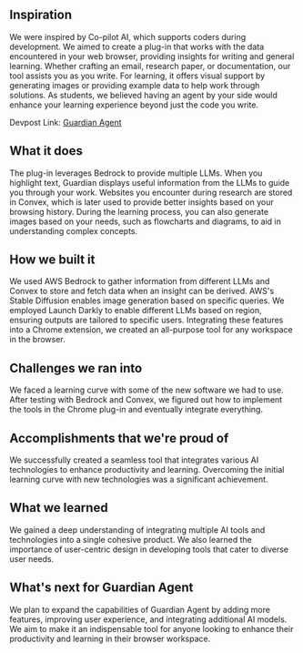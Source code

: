 ## Inspiration

We were inspired by Co-pilot AI, which supports coders during development. We aimed to create a plug-in that works with the data encountered in your web browser, providing insights for writing and general learning. Whether crafting an email, research paper, or documentation, our tool assists you as you write. For learning, it offers visual support by generating images or providing example data to help work through solutions. As students, we believed having an agent by your side would enhance your learning experience beyond just the code you write.

Devpost Link: [Guardian Agent](https://devpost.com/software/guardian-agent-sluxp6)

## What it does

The plug-in leverages Bedrock to provide multiple LLMs. When you highlight text, Guardian displays useful information from the LLMs to guide you through your work. Websites you encounter during research are stored in Convex, which is later used to provide better insights based on your browsing history. During the learning process, you can also generate images based on your needs, such as flowcharts and diagrams, to aid in understanding complex concepts.

## How we built it

We used AWS Bedrock to gather information from different LLMs and Convex to store and fetch data when an insight can be derived. AWS's Stable Diffusion enables image generation based on specific queries. We employed Launch Darkly to enable different LLMs based on region, ensuring outputs are tailored to specific users. Integrating these features into a Chrome extension, we created an all-purpose tool for any workspace in the browser.

## Challenges we ran into

We faced a learning curve with some of the new software we had to use. After testing with Bedrock and Convex, we figured out how to implement the tools in the Chrome plug-in and eventually integrate everything.

## Accomplishments that we're proud of

We successfully created a seamless tool that integrates various AI technologies to enhance productivity and learning. Overcoming the initial learning curve with new technologies was a significant achievement.

## What we learned

We gained a deep understanding of integrating multiple AI tools and technologies into a single cohesive product. We also learned the importance of user-centric design in developing tools that cater to diverse user needs.

## What's next for Guardian Agent

We plan to expand the capabilities of Guardian Agent by adding more features, improving user experience, and integrating additional AI models. We aim to make it an indispensable tool for anyone looking to enhance their productivity and learning in their browser workspace.
